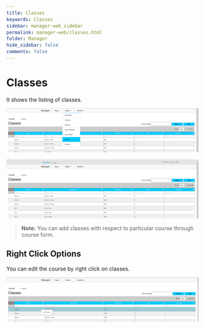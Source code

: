 ```yaml
---
title: Classes
keywords: Classes
sidebar: manager-web_sidebar
permalink: manager-web/classes.html
folder: Manager
hide_sidebar: false
comments: false
---
```


# Classes

It shows the listing of classes.

![](/images/classmenu.png)

![](/images/classes.png)


>**Note:** You can add classes with respect to particular course through course form. 

## Right Click Options

You can edit the course by right click on classes.

![](/images/rightclickclass.png)

